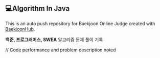 ## 💻Algorithm In Java
This is an auto push repository for Baekjoon Online Judge created with [BaekjoonHub](https://github.com/BaekjoonHub/BaekjoonHub).

<strong>백준, 프로그래머스, SWEA</strong> 알고리즘 문제 풀이 기록

// Code performance and problem description noted
